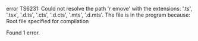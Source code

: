 error TS6231: Could not resolve the path 'r
emove' with the extensions: '.ts', '.tsx', '.d.ts', '.cts', '.d.cts', '.mts', '.d.mts'.                                            The file is in the program because:
    Root file specified for compilation


Found 1 error.

